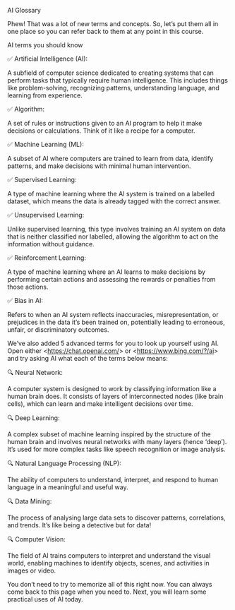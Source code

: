 AI Glossary

Phew! That was a lot of new terms and concepts. So, let’s put them all in one place so you can refer back to them at any point in this course.

AI terms you should know

✅ Artificial Intelligence (AI):

A subfield of computer science dedicated to creating systems that can perform tasks that typically require human intelligence. This includes things like problem-solving, recognizing patterns, understanding language, and learning from experience.

✅ Algorithm:

A set of rules or instructions given to an AI program to help it make decisions or calculations. Think of it like a recipe for a computer.

✅ Machine Learning (ML):

A subset of AI where computers are trained to learn from data, identify patterns, and make decisions with minimal human intervention.

✅ Supervised Learning:

A type of machine learning where the AI system is trained on a labelled dataset, which means the data is already tagged with the correct answer.

✅ Unsupervised Learning:

Unlike supervised learning, this type involves training an AI system on data that is neither classified nor labelled, allowing the algorithm to act on the information without guidance.

✅ Reinforcement Learning:

A type of machine learning where an AI learns to make decisions by performing certain actions and assessing the rewards or penalties from those actions.

✅ Bias in AI:

Refers to when an AI system reflects inaccuracies, misrepresentation, or prejudices in the data it’s been trained on, potentially leading to erroneous, unfair, or discriminatory outcomes.

We’ve also added 5 advanced terms for you to look up yourself using AI. Open either <<https://chat.openai.com/>> or <<https://www.bing.com/?/ai>> and try asking AI what each of the terms below means:

🔍 Neural Network:

A computer system is designed to work by classifying information like a human brain does. It consists of layers of interconnected nodes (like brain cells), which can learn and make intelligent decisions over time.

🔍 Deep Learning:

A complex subset of machine learning inspired by the structure of the human brain and involves neural networks with many layers (hence ‘deep’). It’s used for more complex tasks like speech recognition or image analysis.

🔍 Natural Language Processing (NLP):

The ability of computers to understand, interpret, and respond to human language in a meaningful and useful way.

🔍 Data Mining:

The process of analysing large data sets to discover patterns, correlations, and trends. It’s like being a detective but for data!

🔍 Computer Vision:

The field of AI trains computers to interpret and understand the visual world, enabling machines to identify objects, scenes, and activities in images or video.

You don’t need to try to memorize all of this right now. You can always come back to this page when you need to. Next, you will learn some practical uses of AI today.


